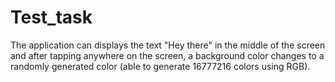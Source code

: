 # Test_task
The application can 
displays the text "Hey there" in the middle of the screen and after tapping anywhere on the screen, a background color changes to a randomly generated color (able to generate 16777216 colors using RGB). 
